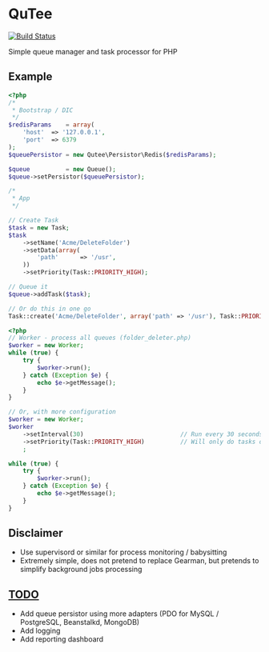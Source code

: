 QuTee
=====

[![Build Status](https://travis-ci.org/anorgan/QuTee.png)](https://travis-ci.org/anorgan/QuTee)

Simple queue manager and task processor for PHP

Example
-------
``` php
<?php
/*
 * Bootstrap / DIC
 */
$redisParams    = array(
    'host'  => '127.0.0.1',
    'port'  => 6379
);
$queuePersistor = new Qutee\Persistor\Redis($redisParams);

$queue          = new Queue();
$queue->setPersistor($queuePersistor);

/*
 * App
 */

// Create Task
$task = new Task;
$task
    ->setName('Acme/DeleteFolder')
    ->setData(array(
        'path'      => '/usr',
    ))
    ->setPriority(Task::PRIORITY_HIGH);

// Queue it
$queue->addTask($task);

// Or do this in one go
Task::create('Acme/DeleteFolder', array('path' => '/usr'), Task::PRIORITY_HIGH);
```

``` php
<?php
// Worker - process all queues (folder_deleter.php)
$worker = new Worker;
while (true) {
    try {
        $worker->run();
    } catch (Exception $e) {
        echo $e->getMessage();
    }
}

// Or, with more configuration
$worker = new Worker;
$worker
    ->setInterval(30)                           // Run every 30 seconds
    ->setPriority(Task::PRIORITY_HIGH)          // Will only do tasks of this priority
    ;

while (true) {
    try {
        $worker->run();
    } catch (Exception $e) {
        echo $e->getMessage();
    }
}

```

Disclaimer
----------

- Use supervisord or similar for process monitoring / babysitting
- Extremely simple, does not pretend to replace Gearman, but pretends to simplify background jobs processing

[TODO](https://github.com/anorgan/QuTee/issues?milestone=1&state=open)
----
- Add queue persistor using more adapters (PDO for MySQL / PostgreSQL, Beanstalkd, MongoDB)
- Add logging
- Add reporting dashboard